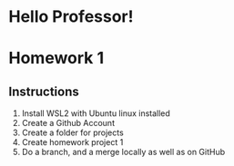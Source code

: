 # Hello Professor!
# Homework 1
## Instructions
1. Install WSL2 with Ubuntu linux installed
2. Create a Github Account
3. Create a folder for projects
4. Create homework project 1
5. Do a branch, and a merge locally as well as on GitHub
